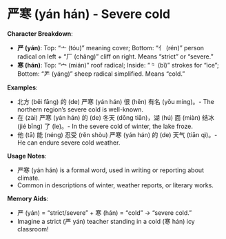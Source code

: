 # **严寒 (yán hán) - Severe cold**

**Character Breakdown**:  
- **严 (yán)**: Top: “亠 (tóu)” meaning cover; Bottom: “⺅ (rén)” person radical on left + “厂 (chǎng)” cliff on right. Means “strict” or “severe.”  
- **寒 (hán)**: Top: “宀 (mián)” roof radical; Inside: “⺀ (bǐ)” strokes for “ice”; Bottom: “⺶ (yáng)” sheep radical simplified. Means “cold.”

**Examples**:  
- 北方 (běi fāng) 的 (de) 严寒 (yán hán) 很 (hěn) 有名 (yǒu míng)。- The northern region’s severe cold is well-known.  
- 在 (zài) 严寒 (yán hán) 的 (de) 冬天 (dōng tiān)，湖 (hú) 面 (miàn) 结冰 (jié bīng) 了 (le)。- In the severe cold of winter, the lake froze.  
- 他 (tā) 能 (néng) 忍受 (rěn shòu) 严寒 (yán hán) 的 (de) 天气 (tiān qì)。- He can endure severe cold weather.

**Usage Notes**:  
- 严寒 (yán hán) is a formal word, used in writing or reporting about climate.  
- Common in descriptions of winter, weather reports, or literary works.

**Memory Aids**:  
- 严 (yán) = “strict/severe” + 寒 (hán) = “cold” → “severe cold.”  
- Imagine a strict (严 yán) teacher standing in a cold (寒 hán) icy classroom!